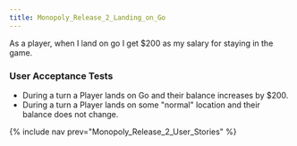 ```yaml
---
title: Monopoly_Release_2_Landing_on_Go
---
```

As a player, when I land on go I get $200 as my salary for staying in the game.

### User Acceptance Tests
* During a turn a Player lands on Go and their balance increases by $200.
* During a turn a Player lands on some "normal" location and their balance does not change.

{% include nav prev="Monopoly_Release_2_User_Stories" %}